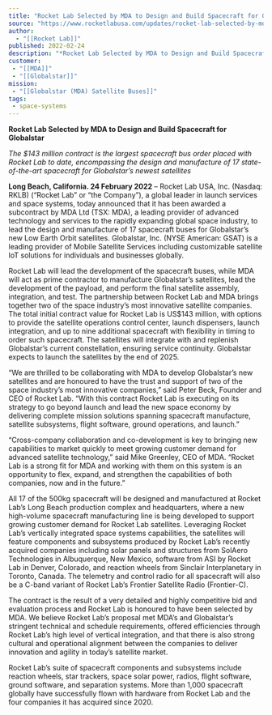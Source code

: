 ```yaml
---
title: "Rocket Lab Selected by MDA to Design and Build Spacecraft for Globalstar "
source: "https://www.rocketlabusa.com/updates/rocket-lab-selected-by-mda-to-design-and-build-spacecraft-for-globalstar/"
author:
  - "[[Rocket Lab]]"
published: 2022-02-24
description: "*Rocket Lab Selected by MDA to Design and Build Spacecraft for Globalstar*"
customer:
 - "[[MDA]]"
 - "[[Globalstar]]"
mission:
 - "[[Globalstar (MDA) Satellite Buses]]"
tags:
 - space-systems
---
```


**Rocket Lab Selected by MDA to Design and Build Spacecraft for Globalstar**

*The $143 million contract is the largest spacecraft bus order placed with Rocket Lab to date, encompassing the design and manufacture of 17 state-of-the-art spacecraft for Globalstar’s newest satellites* 

**Long Beach, California. 24 February 2022** – Rocket Lab USA, Inc. (Nasdaq: RKLB) (“Rocket Lab” or “the Company”), a global leader in launch services and space systems, today announced that it has been awarded a subcontract by MDA Ltd (TSX: MDA), a leading provider of advanced technology and services to the rapidly expanding global space industry, to lead the design and manufacture of 17 spacecraft buses for Globalstar’s new Low Earth Orbit satellites. Globalstar, Inc. (NYSE American: GSAT) is a leading provider of Mobile Satellite Services including customizable satellite IoT solutions for individuals and businesses globally.

Rocket Lab will lead the development of the spacecraft buses, while MDA will act as prime contractor to manufacture Globalstar’s satellites, lead the development of the payload, and perform the final satellite assembly, integration, and test. The partnership between Rocket Lab and MDA brings together two of the space industry’s most innovative satellite companies. The total initial contract value for Rocket Lab is US$143 million, with options to provide the satellite operations control center, launch dispensers, launch integration, and up to nine additional spacecraft with flexibility in timing to order such spacecraft. The satellites will integrate with and replenish Globalstar’s current constellation, ensuring service continuity. Globalstar expects to launch the satellites by the end of 2025.

“We are thrilled to be collaborating with MDA to develop Globalstar’s new satellites and are honoured to have the trust and support of two of the space industry’s most innovative companies,” said Peter Beck, Founder and CEO of Rocket Lab. “With this contract Rocket Lab is executing on its strategy to go beyond launch and lead the new space economy by delivering complete mission solutions spanning spacecraft manufacture, satellite subsystems, flight software, ground operations, and launch.”

“Cross-company collaboration and co-development is key to bringing new capabilities to market quickly to meet growing customer demand for advanced satellite technology,” said Mike Greenley, CEO of MDA. “Rocket Lab is a strong fit for MDA and working with them on this system is an opportunity to flex, expand, and strengthen the capabilities of both companies, now and in the future.”

All 17 of the 500kg spacecraft will be designed and manufactured at Rocket Lab’s Long Beach production complex and headquarters, where a new high-volume spacecraft manufacturing line is being developed to support growing customer demand for Rocket Lab satellites. Leveraging Rocket Lab’s vertically integrated space systems capabilities, the satellites will feature components and subsystems produced by Rocket Lab’s recently acquired companies including solar panels and structures from SolAero Technologies in Albuquerque, New Mexico, software from ASI by Rocket Lab in Denver, Colorado, and reaction wheels from Sinclair Interplanetary in Toronto, Canada. The telemetry and control radio for all spacecraft will also be a C-band variant of Rocket Lab’s Frontier Satellite Radio (Frontier-C).

The contract is the result of a very detailed and highly competitive bid and evaluation process and Rocket Lab is honoured to have been selected by MDA. We believe Rocket Lab’s proposal met MDA’s and Globalstar’s stringent technical and schedule requirements, offered efficiencies through Rocket Lab’s high level of vertical integration, and that there is also strong cultural and operational alignment between the companies to deliver innovation and agility in today’s satellite market.

Rocket Lab’s suite of spacecraft components and subsystems include reaction wheels, star trackers, space solar power, radios, flight software, ground software, and separation systems. More than 1,000 spacecraft globally have successfully flown with hardware from Rocket Lab and the four companies it has acquired since 2020.

